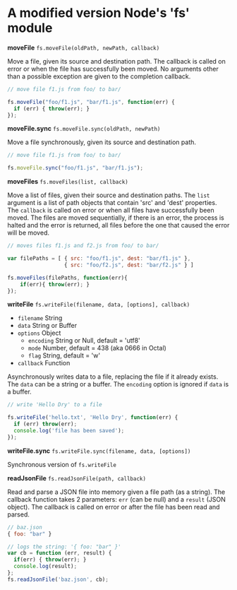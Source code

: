 
# A modified version Node's 'fs' module

**moveFile** `fs.moveFile(oldPath, newPath, callback)`

Move a file, given its source and destination path. The callback is called on error or when the file has successfully been moved. No arguments other than a possible exception are given to the completion callback.

```javascript
// move file f1.js from foo/ to bar/

fs.moveFile("foo/f1.js", "bar/f1.js", function(err) {
  if (err) { throw(err); }
});
```

**moveFile.sync** `fs.moveFile.sync(oldPath, newPath)`

Move a file synchronously, given its source and destination path.

```javascript
// move file f1.js from foo/ to bar/

fs.moveFile.sync("foo/f1.js", "bar/f1.js");
```

**moveFiles** `fs.moveFiles(list, callback)`

Move a list of files, given their source and destination paths. The `list` argument is a list of path objects that contain 'src' and 'dest' properties. The `callback` is called on error or when all files have successfully been moved. The files are moved sequentially, if there is an error, the process is halted and the error is returned, all files before the one that caused the error will be moved.

```javascript
// moves files f1.js and f2.js from foo/ to bar/

var filePaths = [ { src: "foo/f1.js", dest: "bar/f1.js" },
                  { src: "foo/f2.js", dest: "bar/f2.js" } ]

fs.moveFiles(filePaths, function(err){
    if(err){ throw(err); }
});
```

**writeFile** `fs.writeFile(filename, data, [options], callback)`

* `filename` String
* `data` String or Buffer
* `options` Object
  * `encoding` String or Null, default = 'utf8'
  * `mode` Number, default = 438 (aka 0666 in Octal)
  * `flag` String, default = 'w'
* `callback` Function

Asynchronously writes data to a file, replacing the file if it already exists. The `data` can be a string or a buffer. The `encoding` option is ignored if `data` is a buffer.

```javascript
// write 'Hello Dry' to a file

fs.writeFile('hello.txt', 'Hello Dry', function(err) {
  if (err) throw(err);
  console.log('file has been saved');
});
```

**writeFile.sync** `fs.writeFile.sync(filename, data, [options])`

Synchronous version of `fs.writeFile`

**readJsonFile** `fs.readJsonFile(path, callback)`

Read and parse a JSON file into memory given a file path (as a string). The callback function takes 2 parameters: `err` (can be null) and a `result` (JSON object). The callback is called on error or after the file has been read and parsed.

```javascript
// baz.json
{ foo: "bar" }

// logs the string: '{ foo: "bar" }'
var cb = function (err, result) { 
  if(err) { throw(err); }
  console.log(result); 
};
fs.readJsonFile('baz.json', cb);
```


